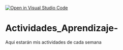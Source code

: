 [![Open in Visual Studio Code](https://classroom.github.com/assets/open-in-vscode-c66648af7eb3fe8bc4f294546bfd86ef473780cde1dea487d3c4ff354943c9ae.svg)](https://classroom.github.com/online_ide?assignment_repo_id=8501227&assignment_repo_type=AssignmentRepo)
# Actividades_Aprendizaje-
Aqui estarán mis actividades de cada semana
